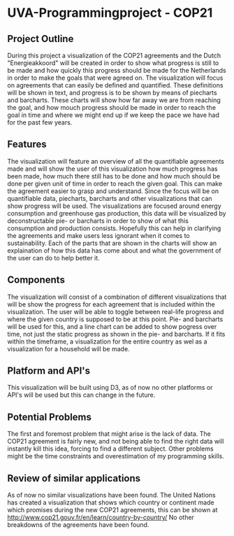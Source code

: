 # UVA-Programmingproject - COP21

## Project Outline

During this project a visualization of the COP21 agreements and the Dutch "Energieakkoord" will be created in order to show what progress is still to be made and how quickly this progress should be made for the Netherlands in order to make the goals that were agreed on. The visualization will focus on agreements that can easily be defined and quantified. These definitions will be shown in text, and progress is to be shown by means of piecharts and barcharts. These charts will show how far away we are from reaching the goal, and how mouch progress should be made in order to reach the goal in time and where we might end up if we keep the pace we have had for the past few years.

## Features

The visualization will feature an overview of all the quantifiable agreements made and will show the user of this visualization how much progress has been made, how much there still has to be done and how much should be done per given unit of time in order to reach the given goal. This can make the agreement  easier to grasp and understand. Since the focus will be on quantifiable data, piecharts, barcharts and other visualizations that can show progress will be used. The visualizations are focused around energy consumption and greenhouse gas production, this data will be visualized by deconstructable pie- or barcharts in order to show of what this consumption and production consists. Hopefully this can help in clarifying the agreements and make users less ignorant when it comes to sustainability. Each of the parts that are shown in the charts will show an explaination of how this data has come about and what the government of the user can do to help better it.

## Components

The visualization will consist of a combination of different visualizations that will be show the progress for each agreement that is included within the visualization. The user will be able to toggle between real-life progress and where the given country is supposed to be at this point. Pie- and barcharts will be used for this, and a line chart can be added to show pogress over time, not just the static progress as shown in the pie- and barcharts. If it fits within the timeframe, a visualization for the entire country as wel as a visualization for a household will be made.

## Platform and API's

This visualization will be built using D3, as of now no other platforms or API's will be used but this can change in the future.

## Potential Problems

The first and foremost problem that might arise is the lack of data. The COP21 agreement is fairly new, and not being able to find the right data will instantly kill this idea, forcing to find a different subject. Other problems might be the time constraints and overestimation of my programming skills.

## Review of similar applications

As of now no similar visualizations have been found. The United Nations has created a visualization that shows which country or continent made which promises during the new COP21 agreements, this can be shown at http://www.cop21.gouv.fr/en/learn/country-by-country/
No other breakdowns of the agreements have been found.
